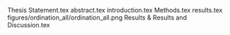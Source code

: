 Thesis Statement.tex
abstract.tex
introduction.tex
Methods.tex
results.tex
figures/ordination_all/ordination_all.png
Results & Results and Discussion.tex
